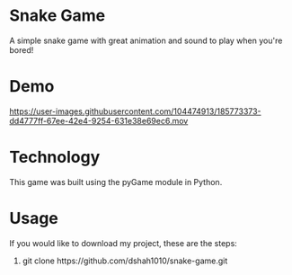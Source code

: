 # Snake Game
A simple snake game with great animation and sound to play when you're bored!

# Demo


https://user-images.githubusercontent.com/104474913/185773373-dd4777ff-67ee-42e4-9254-631e38e69ec6.mov

# Technology
This game was built using the pyGame module in Python. 

# Usage
If you would like to download my project, these are the steps:
<ol>
  <li>git clone https://github.com/dshah1010/snake-game.git</li>
</ol>
